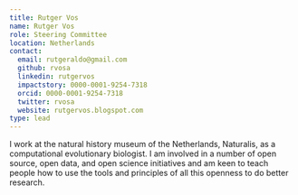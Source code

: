 ```yaml
---
title: Rutger Vos
name: Rutger Vos
role: Steering Committee
location: Netherlands
contact:
  email: rutgeraldo@gmail.com
  github: rvosa
  linkedin: rutgervos
  impactstory: 0000-0001-9254-7318
  orcid: 0000-0001-9254-7318
  twitter: rvosa
  website: rutgervos.blogspot.com
type: lead
---
```


I work at the natural history museum of the Netherlands, Naturalis, as a computational evolutionary biologist. I am involved in a number of open source, open data, and open science initiatives and am keen to teach people how to use the tools and principles of all this openness to do better research.
